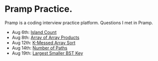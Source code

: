 # Pramp Practice.
Pramp is a coding interview practice platform.
Questions I met in Pramp.
- Aug 6th: [Island Count](https://github.com/JiawenQi98/PrampPractice/tree/master/Island%20Count)
- Aug 8th: [Array of Array Products](https://github.com/JiawenQi98/PrampPractice/tree/master/Array%20of%20Array%20Products)
- Aug 12th: [K-Messed Array Sort](https://github.com/JiawenQi98/PrampPractice/tree/master/K-Messed%20Array%20Sorts)
- Aug 14th: [Number of Paths](https://github.com/JiawenQi98/PrampPractice/tree/master/Number%20of%20Paths)
- Aug 19th: [Largest Smaller BST Key](https://github.com/JiawenQi98/PrampPractice/tree/master/Largest%20Smaller%20BST%20Key)
